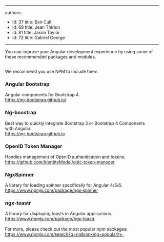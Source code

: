 

---
authors:
  - id: 37
    title: Ben Cull
  - id: 69
    title: Jean Thirion
  - id: 81
    title: Jason Taylor
  - id: 72
    title: Gabriel George
---




<span class='intro'> You can improve your Angular  development experience by using some of these recommended packages and modules.<div><br><div>We recommend you use NPM to include them. <br></div></div> </span>

<h3 class="ssw15-rteElement-H3">Angular&#160;Bootstrap</h3><p class="ssw15-rteElement-P">Angular&#160;components for Bootstrap 4.<br><a href="https&#58;//ng-bootstrap.github.io/">https&#58;//ng-bootstrap.github.io/</a><br></p><h3 class="ssw15-rteElement-H3">Ng-boostrap</h3><p><b></b>Best way to quickly integrate&#160;Bootstrap 3&#160;or&#160;Bootstrap 4&#160;Components with&#160;Angular.&#160;<br><a href="https&#58;//ng-bootstrap.github.io/">https&#58;//ng-bootstrap.github.io</a><br> 
</p><h3 class="ssw15-rteElement-H3">OpenID Token Manager</h3><p>Handles management of OpenID authentication and tokens.<br><a href="https&#58;//github.com/IdentityModel/oidc-token-manager">https&#58;//github.com/IdentityModel/oidc-token-manager</a><br></p><p> 
   <strong> </strong></p><h3 class="ssw15-rteElement-H3">NgxSpinner</h3><p>A library for loading spinner specifically for Angular 4/5/6.<br><a href="https&#58;//www.npmjs.com/package/ngx-spinner">https&#58;//www.npmjs.com/package/ngx-spinner</a><br></p><h3 class="ssw15-rteElement-H3">ngx-toastr</h3><p>A library for displaying toasts in Angular applications.<br><a href="https&#58;//www.npmjs.com/package/ngx-toastr">https&#58;//www.npmjs.com/package/ngx-toastr​</a><br><br>For more, please check out the most popular npm packages&#58; <a href="https&#58;//www.npmjs.com/search?q=ng&amp;ranking=popularity">https&#58;//www.npmjs.com/search?q=ng&amp;ranking=popularity </a>.<br><br></p>


